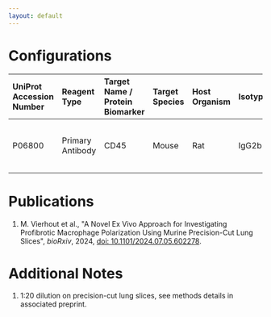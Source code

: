 ```yaml
---
layout: default
---
```


# Configurations

| UniProt Accession Number   | Reagent Type     | Target Name / Protein Biomarker   | Target Species   | Host Organism   | Isotype   | Clonality   | Vendor    |   Catalog Number | Conjugate   | RRID       | Availability   | Method        | Tissue Preservation               | Target Tissue   | Tissue State   | Detergent         | Antigen Retrieval Conditions   | Dye Inactivation Conditions   | Recommend   | Agree                                                                             | Disagree   | Contributor                                                  | Notes       |
|:---------------------------|:-----------------|:----------------------------------|:-----------------|:----------------|:----------|:------------|:----------|-----------------:|:------------|:-----------|:---------------|:--------------|:----------------------------------|:----------------|:---------------|:------------------|:-------------------------------|:------------------------------|:------------|:----------------------------------------------------------------------------------|:-----------|:-------------------------------------------------------------|:------------|
| P06800                     | Primary Antibody | CD45                              | Mouse            | Rat             | IgG2b     | 30-F11      | BioLegend |           103144 | AF594       | AB_2563458 | Stock          | IBEX2D Manual | 1:4 Cytofix/Cytoperm Fixed Frozen | Lung            | NA             | 0.3% Triton-X-100 | NA                             | NA                            | Yes         | [0000-0001-5813-2581](https://orcid.org/0000-0001-5813-2581) [[1](#publications)] | NA         | [0000-0001-5813-2581](https://orcid.org/0000-0001-5813-2581) | [1](#notes) |

# Publications

<a name="publications"></a>
1. M. Vierhout et al., "A Novel Ex Vivo Approach for Investigating Profibrotic Macrophage Polarization Using Murine Precision-Cut Lung Slices", *bioRxiv*, 2024, [doi: 10.1101/2024.07.05.602278](https://doi.org/10.1101/2024.07.05.602278).


# Additional Notes

<a name="notes"></a>
1. 1:20 dilution on precision-cut lung slices, see methods details in associated preprint.